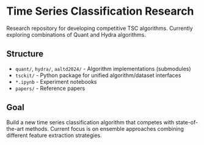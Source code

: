 # Time Series Classification Research

Research repository for developing competitive TSC algorithms. Currently exploring combinations of Quant and Hydra algorithms.

## Structure

- `quant/`, `hydra/`, `aaltd2024/` - Algorithm implementations (submodules)
- `tsckit/` - Python package for unified algorithm/dataset interfaces
- `*.ipynb` - Experiment notebooks
- `papers/` - Reference papers

## Goal

Build a new time series classification algorithm that competes with state-of-the-art methods. Current focus is on ensemble approaches combining different feature extraction strategies.